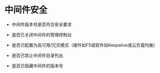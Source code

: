 # 中间件安全

- 中间件版本号是否符合安全要求

- 是否已关闭中间件的管理控制台
- 是否已配置为高可用/冗灾模式（硬件如F5或软件如Keepalive或云负载均衡）
- 是否已禁止中间件目录列出
- 是否已隐藏中间件的版本号



